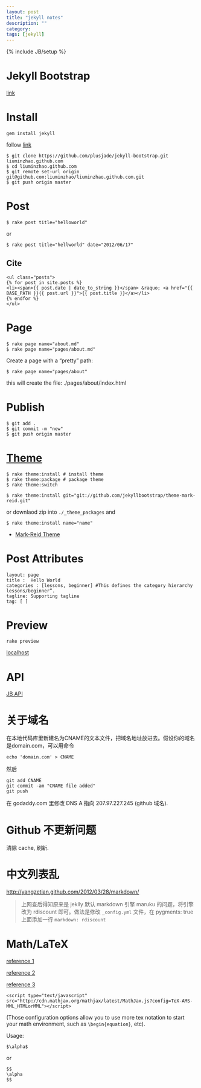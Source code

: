 ```yaml
---
layout: post
title: "jekyll notes"
description: ""
category:
tags: [jekyll]
---
```

{% include JB/setup %}

Jekyll Bootstrap 
==========

[link](http://jekyllbootstrap.com/usage/jekyll-quick-start.html)

# Install  #

    gem install jekyll
	
follow [link](http://jekyllbootstrap.com/index.html#start-now)

	$ git clone https://github.com/plusjade/jekyll-bootstrap.git liuminzhao.github.com
	$ cd liuminzhao.github.com
	$ git remote set-url origin git@github.com:liuminzhao/liuminzhao.github.com.git
	$ git push origin master
	
# Post #

	$ rake post title="helloworld"
	
or 

	$ rake post title="hellworld" date="2012/06/17"

## Cite ##

	<ul class="posts">
	{% for post in site.posts %}
	<li><span>{{ post.date | date_to_string }}</span> &raquo; <a href="{{ BASE_PATH }}{{ post.url }}">{{ post.title }}</a></li>
	{% endfor %}
	</ul>

# Page #

	$ rake page name="about.md"
	$ rake page name="pages/about.md"

Create a page with a “pretty” path:

	$ rake page name="pages/about"

this will create the file: ./pages/about/index.html
	
# Publish #

	$ git add .
	$ git commit -m "new"
	$ git push origin master

# [Theme](http://themes.jekyllbootstrap.com/) #

	$ rake theme:install # install theme
	$ rake theme:package # package theme
	$ rake theme:switch 

	$ rake theme:install git="git://github.com/jekyllbootstrap/theme-mark-reid.git"
	
or downlaod zip into `./_theme_packages` and 

	$ rake theme:install name="name"

* [Mark-Reid Theme](http://mark.reid.name/info)

# Post Attributes #

	layout: page
	title :  Hello World
	categories : [lessons, beginner] #This defines the category hierarchy lessons/beginner”.
    tagline: Supporting tagline
	tag: [ ]
	
# Preview #

	rake preview

[localhost](http://localhost:4000/)

# API #

[JB API](http://jekyllbootstrap.com/api/bootstrap-api.html)

# 关于域名 #

在本地代码库里新建名为CNAME的文本文件，把域名地址放进去。假设你的域名是domain.com，可以用命令

    echo 'domain.com' > CNAME
	
然后

    git add CNAME
	git commit -am "CNAME file added"
	git push

在 godaddy.com 里修改 DNS A 指向 207.97.227.245 (github 域名). 

# Github 不更新问题 #

清除 cache, 刷新. 

# 中文列表乱 #

<http://yangzetian.github.com/2012/03/28/markdown/>

> 上网查后得知原来是 jeklly 默认 markdown 引擎 maruku 的问题，将引擎改为 rdiscount 即可。做法是修改 `_config.yml` 文件，在 pygments: true 上面添加一行 `markdown: rdiscount`

# Math/LaTeX #

[reference 1](http://jiyeqian.github.com/2012/07/host-your-pages-at-github-using-jekyll/)

[reference 2](http://yanping.me/cn/blog/2012/03/10/octopress-with-latex/)

[reference 3](http://stackoverflow.com/questions/10987992/using-mathjax-with-jekyll)

	<script type="text/javascript" src="http://cdn.mathjax.org/mathjax/latest/MathJax.js?config=TeX-AMS-MML_HTMLorMML"></script> 

(Those configuration options allow you to use more tex notation to start your math environment, such as `\begin{equation}`, etc).

<script src="https://gist.github.com/3976574.js?file=mathjax.js"></script>

Usage: 

	$\alpha$
	
or 

	$$
	\alpha
	$$
